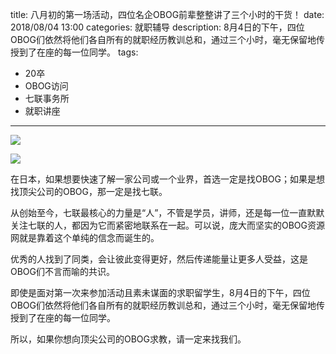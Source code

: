 title: 八月初的第一场活动，四位名企OBOG前辈整整讲了三个小时的干货！
date: 2018/08/04 13:00
categories: 就职辅导
description: 8月4日的下午，四位OBOG们依然将他们各自所有的就职经历教训总和，通过三个小时，毫无保留地传授到了在座的每一位同学。
tags:
- 20卒
- OBOG访问
- 七联事务所
- 就职讲座

---

![](http://wx3.sinaimg.cn/mw690/a9a40e85gy1fwn7dqeo1wj22mr1qp1ky.jpg)

![](http://wx2.sinaimg.cn/mw690/a9a40e85gy1fwn7drhxa0j22mr1qp7wi.jpg)

在日本，如果想要快速了解一家公司或一个业界，首选一定是找OBOG；如果是想找顶尖公司的OBOG，那一定是找七联。

从创始至今，七联最核心的力量是“人”，不管是学员，讲师，还是每一位一直默默关注七联的人，都因为它而紧密地联系在一起。可以说，庞大而坚实的OBOG资源网就是靠着这个单纯的信念而诞生的。

优秀的人找到了同类，会让彼此变得更好，然后传递能量让更多人受益，这是OBOG们不言而喻的共识。

即使是面对第一次来参加活动且素未谋面的求职留学生，8月4日的下午，四位OBOG们依然将他们各自所有的就职经历教训总和，通过三个小时，毫无保留地传授到了在座的每一位同学。

所以，如果你想向顶尖公司的OBOG求教，请一定来找我们。
